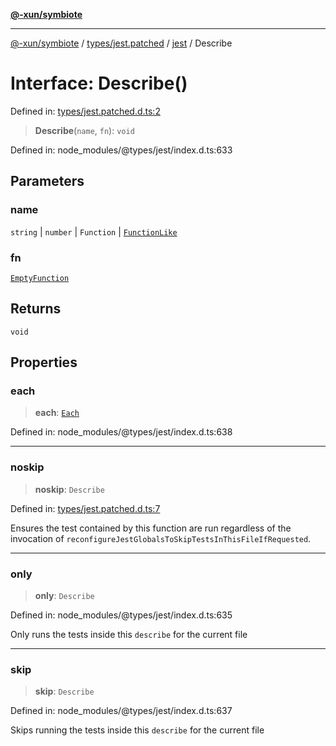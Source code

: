 [**@-xun/symbiote**](../../../../../README.md)

***

[@-xun/symbiote](../../../../../README.md) / [types/jest.patched](../../../README.md) / [jest](../README.md) / Describe

# Interface: Describe()

Defined in: [types/jest.patched.d.ts:2](https://github.com/Xunnamius/symbiote/blob/d4d5b078ef9485d85dd433ed75cef391a4a9376d/types/jest.patched.d.ts#L2)

> **Describe**(`name`, `fn`): `void`

Defined in: node\_modules/@types/jest/index.d.ts:633

## Parameters

### name

`string` | `number` | `Function` | [`FunctionLike`](FunctionLike.md)

### fn

[`EmptyFunction`](../type-aliases/EmptyFunction.md)

## Returns

`void`

## Properties

### each

> **each**: [`Each`](Each.md)

Defined in: node\_modules/@types/jest/index.d.ts:638

***

### noskip

> **noskip**: `Describe`

Defined in: [types/jest.patched.d.ts:7](https://github.com/Xunnamius/symbiote/blob/d4d5b078ef9485d85dd433ed75cef391a4a9376d/types/jest.patched.d.ts#L7)

Ensures the test contained by this function are run regardless of the
invocation of `reconfigureJestGlobalsToSkipTestsInThisFileIfRequested`.

***

### only

> **only**: `Describe`

Defined in: node\_modules/@types/jest/index.d.ts:635

Only runs the tests inside this `describe` for the current file

***

### skip

> **skip**: `Describe`

Defined in: node\_modules/@types/jest/index.d.ts:637

Skips running the tests inside this `describe` for the current file
